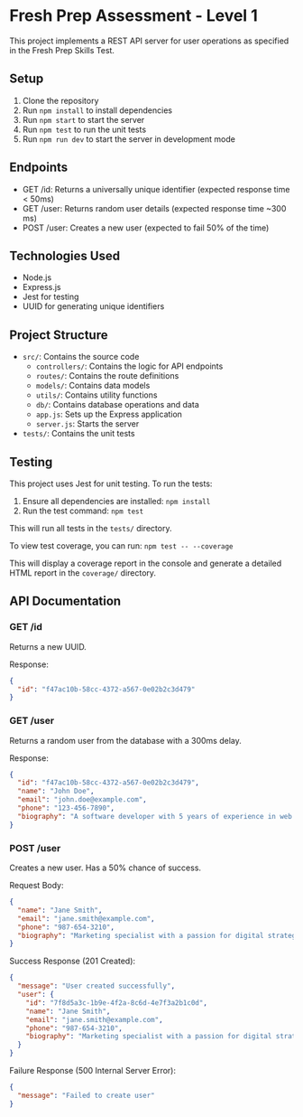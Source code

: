 # Fresh Prep Assessment - Level 1

This project implements a REST API server for user operations as specified in the Fresh Prep Skills Test.

## Setup

1. Clone the repository
2. Run `npm install` to install dependencies
3. Run `npm start` to start the server
4. Run `npm test` to run the unit tests
5. Run `npm run dev` to start the server in development mode

## Endpoints

- GET /id: Returns a universally unique identifier (expected response time < 50ms)
- GET /user: Returns random user details (expected response time ~300 ms)
- POST /user: Creates a new user (expected to fail 50% of the time)

## Technologies Used

- Node.js
- Express.js
- Jest for testing
- UUID for generating unique identifiers

## Project Structure

- `src/`: Contains the source code
  - `controllers/`: Contains the logic for API endpoints
  - `routes/`: Contains the route definitions
  - `models/`: Contains data models
  - `utils/`: Contains utility functions
  - `db/`: Contains database operations and data
  - `app.js`: Sets up the Express application
  - `server.js`: Starts the server
- `tests/`: Contains the unit tests

## Testing

This project uses Jest for unit testing. To run the tests:

1. Ensure all dependencies are installed: `npm install`
2. Run the test command: `npm test`

This will run all tests in the `tests/` directory.

To view test coverage, you can run: `npm test -- --coverage`

This will display a coverage report in the console and generate a detailed HTML report in the `coverage/` directory.

## API Documentation

### GET /id

Returns a new UUID.

Response:

```json
{
  "id": "f47ac10b-58cc-4372-a567-0e02b2c3d479"
}
```

### GET /user

Returns a random user from the database with a 300ms delay.

Response:

```json
{
  "id": "f47ac10b-58cc-4372-a567-0e02b2c3d479",
  "name": "John Doe",
  "email": "john.doe@example.com",
  "phone": "123-456-7890",
  "biography": "A software developer with 5 years of experience in web technologies."
}
```

### POST /user

Creates a new user. Has a 50% chance of success.

Request Body:

```json
{
  "name": "Jane Smith",
  "email": "jane.smith@example.com",
  "phone": "987-654-3210",
  "biography": "Marketing specialist with a passion for digital strategies."
}
```

Success Response (201 Created):

```json
{
  "message": "User created successfully",
  "user": {
    "id": "7f8d5a3c-1b9e-4f2a-8c6d-4e7f3a2b1c0d",
    "name": "Jane Smith",
    "email": "jane.smith@example.com",
    "phone": "987-654-3210",
    "biography": "Marketing specialist with a passion for digital strategies."
  }
}
```

Failure Response (500 Internal Server Error):

```json
{
  "message": "Failed to create user"
}
```
